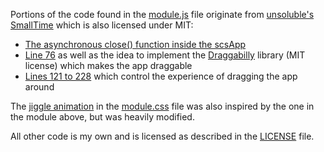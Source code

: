 Portions of the code found in the [module.js](module.js) file originate from [unsoluble's SmallTime](https://github.com/unsoluble/smalltime) which is also licensed under MIT:
 - [The asynchronous close() function inside the scsApp](https://github.com/arcanistzed/scs/blob/277783cbc04ab2ced66f231fc68c666d1ba6e42c/scripts/module.js#L32-L55)
 - [Line 76](https://github.com/arcanistzed/scs/blob/277783cbc04ab2ced66f231fc68c666d1ba6e42c/scripts/module.js#L76) as well as the idea to implement the [Draggabilly](https://draggabilly.desandro.com) library (MIT license) which makes the app draggable
 - [Lines 121 to 228](https://github.com/arcanistzed/scs/blob/277783cbc04ab2ced66f231fc68c666d1ba6e42c/scripts/module.js#L121-L228) which control the experience of dragging the app around

The [jiggle animation](https://github.com/arcanistzed/scs/blob/277783cbc04ab2ced66f231fc68c666d1ba6e42c/styles/module.css#L81-L91) in the [module.css](module.css) file was also inspired by the one in the module above, but was heavily modified.

All other code is my own and is licensed as described in the [LICENSE](LICENSE) file.
